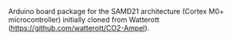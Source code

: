 Arduino board package for the SAMD21 architecture (Cortex M0+ microcontroller)
initially cloned from Watterott (https://github.com/watterott/CO2-Ampel).
